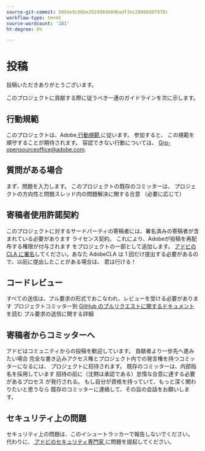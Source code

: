 ```yaml
---
source-git-commit: 505de9cb6be2624984b0d6adf3ec28960d07978c
workflow-type: tm+mt
source-wordcount: '281'
ht-degree: 0%

---
```


# 投稿

投稿いただきありがとうございます。

このプロジェクトに貢献する際に従うべき一連のガイドラインを次に示します。

## 行動規範

このプロジェクトは、Adobe[ 行動規範 ](code-of-conduct.md) に従います。 参加すると、
この規範を順守することが期待されます。 容認できない行動については、
[Grp-opensourceoffice@adobe.com](mailto:Grp-opensourceoffice@adobe.com).

## 質問がある場合

まず、問題を入力します。 このプロジェクトの既存のコミッターは、
プロジェクトの方向性と問題スレッド内の問題解決に関する合意
（必要に応じて）

## 寄稿者使用許諾契約

このプロジェクトに対するサードパーティの寄稿者には、署名済みの寄稿者が含まれている必要があります
ライセンス契約。 これにより、Adobeが投稿を再配布する権限が付与されます
をプロジェクトの一部として追加します。 [アドビの CLA に署名](https://opensource.adobe.com/cla.html)してください。あなた
AdobeCLA は 1 回だけ提出する必要があるので、以前に提出したことがある場合は、
君は行ける！

## コードレビュー

すべての送信は、プル要求の形式でおこなわれ、レビューを受ける必要があります
プロジェクトコミッター別 [GitHub のプルリクエストに関するドキュメント ](https://help.github.com/articles/about-pull-requests/) を読む
プル要求の送信に関する詳細

<!--
Lastly, please follow the [pull request template](PULL_REQUEST_TEMPLATE.md) when
submitting a pull request!
-->

## 寄稿者からコミッターへ

アドビはコミュニティからの投稿を歓迎しています。 貢献者より一歩先へ進みたい場合
完全な書き込みアクセス権とプロジェクト内での発言権を持つコミッターになるには、
プロジェクトに招待されます。 既存のコミッターは、内部指名を採用しています
招待の前に（沈黙は承認である）怠惰な合意に達する必要があるプロセス
が発行される。 もし自分が資格を持っていて、もっと深く関わりたいと思うなら
既存のコミッターに連絡して、その旨の会話をお願いします。

## セキュリティ上の問題

セキュリティ上の問題は、このイシュートラッカーで報告しないでください。 代わりに、[ アドビのセキュリティ専門家 ](https://helpx.adobe.com/security/alertus.html) に問題を提起してください。
